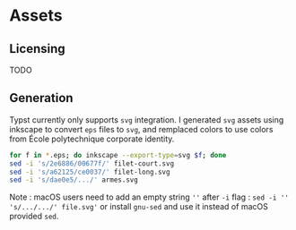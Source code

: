 # Assets

## Licensing

TODO

## Generation

Typst currently only supports `svg` integration. I generated `svg` assets using inkscape to convert `eps` files to `svg`, and remplaced colors to use colors from École polytechnique corporate identity.

```bash
for f in *.eps; do inkscape --export-type=svg $f; done
sed -i 's/2e6886/00677f/' filet-court.svg
sed -i 's/a62125/ce0037/' filet-long.svg
sed -i 's/dae0e5/.../' armes.svg
```

Note : macOS users need to add an empty string `''` after `-i` flag : `sed -i '' 's/.../.../' file.svg'` or install `gnu-sed` and use it instead of macOS provided `sed`.
